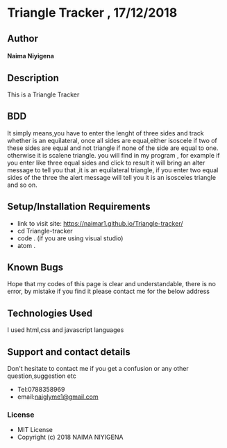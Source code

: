 # Triangle Tracker  , 17/12/2018
## Author
#### **Naima Niyigena**
## Description
This is a Triangle Tracker
## BDD
It simply means,you have to enter the lenght of three sides and track whether is an equilateral, once all sides are equal,either isoscele if two of these sides are equal and not triangle if none of the side are equal to one. otherwise it is scalene triangle. you will find in my program , for example if you enter like three equal sides and click to result it will bring an alter message to tell you that ,it is an equilateral triangle, if you enter two equal sides of the three the alert message will tell you  it is an isosceles triangle and so on.
## Setup/Installation Requirements
* link to visit site: https://naimar1.github.io/Triangle-tracker/
* cd Triangle-tracker
* code . (if you are using visual studio)
* atom .
## Known Bugs
Hope that my codes of this page is clear and understandable,
there is no error, by mistake if you find it please contact me for the below address
## Technologies Used
I used html,css and javascript languages
## Support and contact details
Don't hesitate to contact me if you get a confusion or any other question,suggestion etc
* Tel:0788358969
* email:naiglyme1@gmail.com
### License
* MIT License
* Copyright (c) 2018 NAIMA NIYIGENA